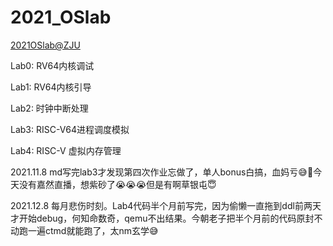 # 2021_OSlab
[2021OSlab@ZJU](https://github.com/BestLarry/OS-LAB)

Lab0: RV64内核调试

Lab1: RV64内核引导

Lab2: 时钟中断处理

Lab3: RISC-V64进程调度模拟

Lab4: RISC-V 虚拟内存管理

   2021.11.8 md写完lab3才发现第四次作业忘做了，单人bonus白搞，血妈亏😅🤡今天没有嘉然直播，想紫砂了😭😭😭但是有啊草银屯😇
   
   2021.12.8 每月悲伤时刻。Lab4代码半个月前写完，因为偷懒一直拖到ddl前两天才开始debug，何知命数奇，qemu不出结果。今朝老子把半个月前的代码原封不动跑一遍ctmd就能跑了，太nm玄学😅
